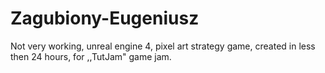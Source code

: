# Zagubiony-Eugeniusz
Not very working, unreal engine 4, pixel art strategy game, created in less then 24 hours, for ,,TutJam" game jam.
